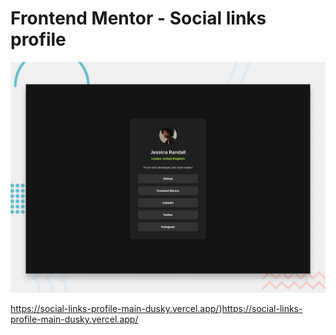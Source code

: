 # Frontend Mentor - Social links profile

![Design preview for the Social links profile coding challenge](./design/desktop-preview.jpg)

https://social-links-profile-main-dusky.vercel.app/)https://social-links-profile-main-dusky.vercel.app/
